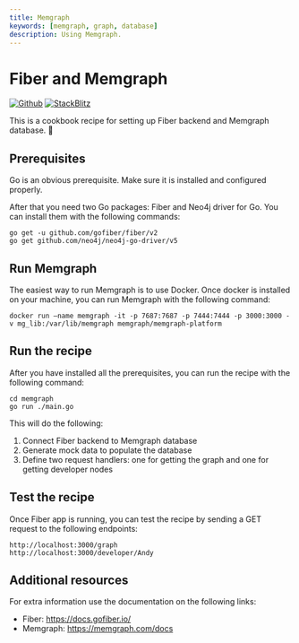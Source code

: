 ```yaml
---
title: Memgraph
keywords: [memgraph, graph, database]
description: Using Memgraph.
---
```


# Fiber and Memgraph

[![Github](https://img.shields.io/static/v1?label=&message=Github&color=2ea44f&style=for-the-badge&logo=github)](https://github.com/gofiber/recipes/tree/master/memgraph) [![StackBlitz](https://img.shields.io/static/v1?label=&message=StackBlitz&color=2ea44f&style=for-the-badge&logo=StackBlitz)](https://stackblitz.com/github/gofiber/recipes/tree/master/memgraph)

This is a cookbook recipe for setting up Fiber backend and Memgraph database. 🚀

## Prerequisites

Go is an obvious prerequisite. Make sure it is installed and configured properly.

After that you need two Go packages: Fiber and Neo4j driver for Go. You can install them with the following commands:

```
go get -u github.com/gofiber/fiber/v2
go get github.com/neo4j/neo4j-go-driver/v5
```

## Run Memgraph

The easiest way to run Memgraph is to use Docker.
Once docker is installed on your machine, you can run Memgraph with the following command:

```
docker run –name memgraph -it -p 7687:7687 -p 7444:7444 -p 3000:3000 -v mg_lib:/var/lib/memgraph memgraph/memgraph-platform
```

## Run the recipe

After you have installed all the prerequisites, you can run the recipe with the following command:

```
cd memgraph
go run ./main.go
```

This will do the following:

1. Connect Fiber backend to Memgraph database
2. Generate mock data to populate the database
3. Define two request handlers: one for getting the graph and one for getting developer nodes

## Test the recipe

Once Fiber app is running, you can test the recipe by sending a GET request to the following endpoints:

```
http://localhost:3000/graph
http://localhost:3000/developer/Andy
```

## Additional resources

For extra information use the documentation on the following links:
- Fiber: https://docs.gofiber.io/
- Memgraph: https://memgraph.com/docs
